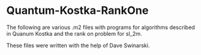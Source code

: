 # Quantum-Kostka-RankOne
The following are various .m2 files with programs for algorithms described in Quanum Kostka and the rank on problem for sl_2m. 

These files were written with the help of Dave Swinarski.
